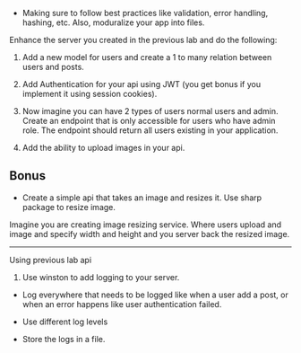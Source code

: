 - Making sure to follow best practices like validation, error handling, hashing, etc. Also, moduralize your app into files.

Enhance the server you created in the previous lab and do the following:

1. Add a new model for users and create a 1 to many relation between users and posts.

2. Add Authentication for your api using JWT (you get bonus if you implement it using session cookies).

3. Now imagine you can have 2 types of users normal users and admin. Create an endpoint that is only accessible for users who have admin role.
   The endpoint should return all users existing in your application.

4. Add the ability to upload images in your api.

## Bonus

- Create a simple api that takes an image and resizes it. Use sharp package to resize image.

Imagine you are creating image resizing service. Where users upload and image and specify width and height and you server back the resized image.

---

Using previous lab api

1. Use winston to add logging to your server.

- Log everywhere that needs to be logged like when a user add a post, or when an error happens like user authentication failed.

- Use different log levels

- Store the logs in a file.
